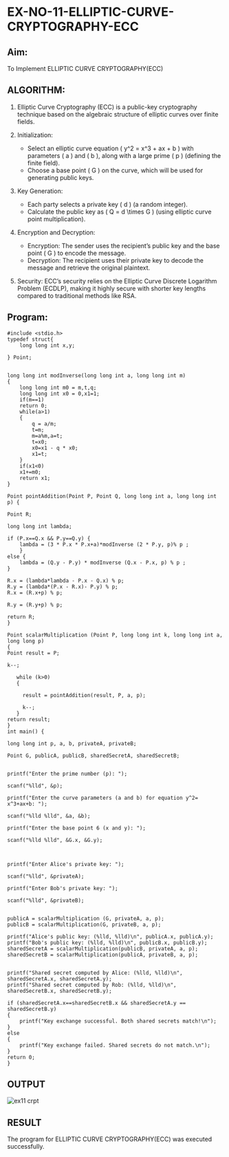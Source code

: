 # EX-NO-11-ELLIPTIC-CURVE-CRYPTOGRAPHY-ECC

## Aim:
To Implement ELLIPTIC CURVE CRYPTOGRAPHY(ECC)


## ALGORITHM:

1. Elliptic Curve Cryptography (ECC) is a public-key cryptography technique based on the algebraic structure of elliptic curves over finite fields.

2. Initialization:
   - Select an elliptic curve equation \( y^2 = x^3 + ax + b \) with parameters \( a \) and \( b \), along with a large prime \( p \) (defining the finite field).
   - Choose a base point \( G \) on the curve, which will be used for generating public keys.

3. Key Generation:
   - Each party selects a private key \( d \) (a random integer).
   - Calculate the public key as \( Q = d \times G \) (using elliptic curve point multiplication).

4. Encryption and Decryption:
   - Encryption: The sender uses the recipient’s public key and the base point \( G \) to encode the message.
   - Decryption: The recipient uses their private key to decode the message and retrieve the original plaintext.

5. Security: ECC’s security relies on the Elliptic Curve Discrete Logarithm Problem (ECDLP), making it highly secure with shorter key lengths compared to traditional methods like RSA.

## Program:

```
#include <stdio.h>
typedef struct{
    long long int x,y;

} Point;


long long int modInverse(long long int a, long long int m)
{
    long long int m0 = m,t,q;
    long long int x0 = 0,x1=1;
    if(m==1) 
    return 0;
    while(a>1)
    {
        q = a/m;
        t=m;
        m=a%m,a=t;
        t=x0;
        x0=x1 - q * x0;
        x1=t;
    }
    if(x1<0)
    x1+=m0;
    return x1;
}

Point pointAddition(Point P, Point Q, long long int a, long long int p) {

Point R;

long long int lambda;

if (P.x==Q.x && P.y==Q.y) { 
    lambda = (3 * P.x * P.x+a)*modInverse (2 * P.y, p)% p ;
    } 
else {  
    lambda = (Q.y - P.y) * modInverse (Q.x - P.x, p) % p ;
}

R.x = (lambda*lambda - P.x - Q.x) % p;
R.y = (lambda*(P.x - R.x)- P.y) % p;
R.x = (R.x+p) % p;

R.y = (R.y+p) % p;

return R;
}

Point scalarMultiplication (Point P, long long int k, long long int a, long long p)
{
Point result = P;

k--; 

   while (k>0)
   {

     result = pointAddition(result, P, a, p); 

     k--;
   }
return result;
}
int main() {

long long int p, a, b, privateA, privateB;

Point G, publicA, publicB, sharedSecretA, sharedSecretB;


printf("Enter the prime number (p): ");

scanf("%lld", &p);

printf("Enter the curve parameters (a and b) for equation y^2= x^3+ax+b: ");

scanf("%lld %lld", &a, &b);

printf("Enter the base point 6 (x and y): ");

scanf("%lld %lld", &G.x, &G.y);



printf("Enter Alice's private key: ");

scanf("%lld", &privateA);

printf("Enter Bob's private key: ");

scanf("%lld", &privateB);


publicA = scalarMultiplication (G, privateA, a, p); 
publicB = scalarMultiplication(G, privateB, a, p); 

printf("Alice's public key: (%lld, %lld)\n", publicA.x, publicA.y); 
printf("Bob's public key: (%lld, %lld)\n", publicB.x, publicB.y);
sharedSecretA = scalarMultiplication(publicB, privateA, a, p); 
sharedSecretB = scalarMultiplication(publicA, privateB, a, p); 


printf("Shared secret computed by Alice: (%lld, %lld)\n", sharedSecretA.x, sharedSecretA.y);
printf("Shared secret computed by Rob: (%lld, %lld)\n", sharedSecretB.x, sharedSecretB.y);

if (sharedSecretA.x==sharedSecretB.x && sharedSecretA.y == sharedSecretB.y)
{
    printf("Key exchange successful. Both shared secrets match!\n");
}
else 
{ 
    printf("Key exchange failed. Shared secrets do not match.\n");
}
return 0;
}
```
## OUTPUT
![ex11 crpt](https://github.com/user-attachments/assets/04de20aa-681c-44f3-95f1-e394e8df304d)

## RESULT
The program for ELLIPTIC CURVE CRYPTOGRAPHY(ECC) was executed successfully.
